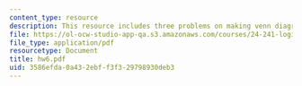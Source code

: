 ```yaml
---
content_type: resource
description: This resource includes three problems on making venn diagram.
file: https://ol-ocw-studio-app-qa.s3.amazonaws.com/courses/24-241-logic-i-fall-2005/3586efda0a432ebff3f329798930deb3_hw6.pdf
file_type: application/pdf
resourcetype: Document
title: hw6.pdf
uid: 3586efda-0a43-2ebf-f3f3-29798930deb3
---
```

